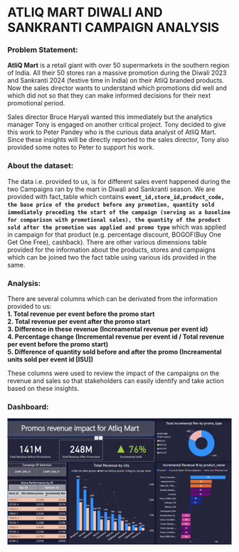 # ATLIQ MART DIWALI AND SANKRANTI CAMPAIGN ANALYSIS 

### Problem Statement:

**AtliQ Mart** is a retail giant with over 50 supermarkets in the southern region of India. All their 50 stores ran a massive promotion during the Diwali 2023 and Sankranti 2024 (festive time in India) on their AtliQ branded products. Now the sales director wants to understand which promotions did well and which did not so that they can make informed decisions for their next promotional period. 

Sales director Bruce Haryali wanted this immediately but the analytics manager Tony is engaged on another critical project. Tony decided to give this work to Peter Pandey who is the curious data analyst of AtliQ Mart. Since these insights will be directly reported to the sales director, Tony also provided some notes to Peter to support his work.

### About the dataset:

The data i.e. provided to us, is for different sales event happened during the two Campaigns ran by the mart in Diwali and Sankranti season. We are provided with fact_table which contains **`event_id,store_id,product_code, the base price of the product before any promotion, quantity sold immediately preceding the start of the campaign (serving as a baseline for comparison with promotional sales), the quantity of the product sold after the promotion was applied and promo type`** which was applied in campaign for that product (e.g. percentage discount, BOGOF(Buy One Get One Free), cashback). There are other various dimensions table provided for the information about the products, stores and campaigns which can be joined two the fact table using various ids provided in the same.

### Analysis:  

There are several columns which can be derivated from the information provided to us: <br>
**1. Total revenue per event before the promo start <br>
 2. Total revenue per event after the promo start <br>
 3. Difference in these revenue (Increamental revenue per event id) <br>
 4. Percentage change (Incremental revenue per event id / Total revenue per event before the promo start) <br>
 5. Difference of quantity sold before and after the promo (Increamental units sold per event id \[ISU])**

These columns were used to review the impact of the campaigns on the revenue and sales so that stakeholders can easily identify and take action based on these insights. 

### Dashboard:

![Dashboard](/Atliq_mart_problem/dashboard.png)


